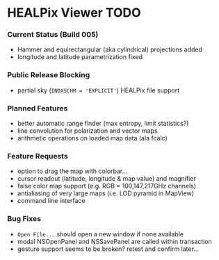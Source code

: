 # HEALPix Viewer TODO

### Current Status (Build 005)

- Hammer and equirectangular (aka cylindrical) projections added
- longitude and latitude parametrization fixed

### Public Release Blocking

- partial sky (`INDXSCHM = 'EXPLICIT'`) HEALPix file support

### Planned Features

- better automatic range finder (max entropy, limit statistics?)
- line convolution for polarization and vector maps
- arithmetic operations on loaded map data (ala fcalc)

### Feature Requests

- option to drag the map with colorbar...
- cursor readout (latitude, longitude & map value) and magnifier
- false color map support (e.g. RGB = 100,147,217GHz channels)
- antialiasing of very large maps (i.e. LOD pyramid in MapView)
- command line interface

### Bug Fixes

- `Open File...` should open a new window if none available
- modal NSOpenPanel and NSSavePanel are called within transaction
- gesture support seems to be broken? retest and confirm later...
